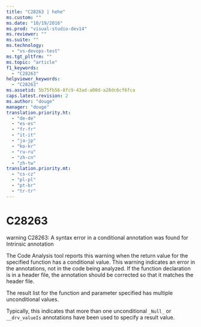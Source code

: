 ```yaml
---
title: "C28263 | hehe"
ms.custom: ""
ms.date: "10/19/2016"
ms.prod: "visual-studio-dev14"
ms.reviewer: ""
ms.suite: ""
ms.technology: 
  - "vs-devops-test"
ms.tgt_pltfrm: ""
ms.topic: "article"
f1_keywords: 
  - "C28263"
helpviewer_keywords: 
  - "C28263"
ms.assetid: 5b75fb56-8fc9-43ad-a00d-a28dc6cf6fca
caps.latest.revision: 2
ms.author: "douge"
manager: "douge"
translation.priority.ht: 
  - "de-de"
  - "es-es"
  - "fr-fr"
  - "it-it"
  - "ja-jp"
  - "ko-kr"
  - "ru-ru"
  - "zh-cn"
  - "zh-tw"
translation.priority.mt: 
  - "cs-cz"
  - "pl-pl"
  - "pt-br"
  - "tr-tr"
---
```

# C28263
warning C28263: A syntax error in a conditional annotation was found for Intrinsic annotation  
  
 The Code Analysis tool reports this warning when the return value for the specified function has a conditional value. This warning indicates an error in the annotations, not in the code being analyzed. If the function declaration is in a header file, the annotation should be corrected so that it matches the header file.  
  
 The result list for the function and parameter specified has multiple unconditional values.  
  
 Typically, this indicates that more than one unconditional `_Null_` or `__drv_valueIs` annotations have been used to specify a result value.